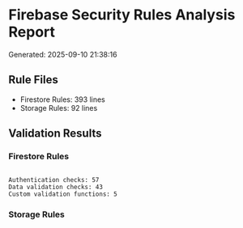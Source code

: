 # Firebase Security Rules Analysis Report
Generated: 2025-09-10 21:38:16

## Rule Files
- Firestore Rules:      393 lines
- Storage Rules:       92 lines

## Validation Results
### Firestore Rules
```

Authentication checks: 57
Data validation checks: 43
Custom validation functions: 5
```
### Storage Rules
```

```
